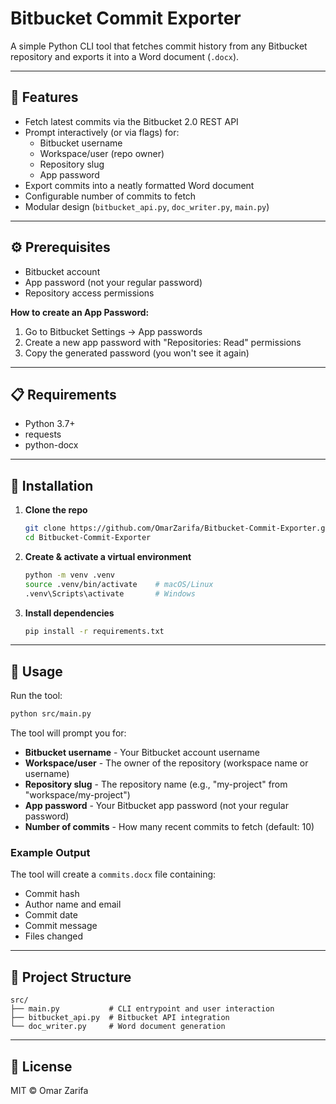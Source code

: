 # Bitbucket Commit Exporter

A simple Python CLI tool that fetches commit history from any Bitbucket repository and exports it into a Word document (`.docx`).

---

## 🔧 Features

- Fetch latest commits via the Bitbucket 2.0 REST API  
- Prompt interactively (or via flags) for:
  - Bitbucket username  
  - Workspace/user (repo owner)  
  - Repository slug  
  - App password  
- Export commits into a neatly formatted Word document  
- Configurable number of commits to fetch  
- Modular design (`bitbucket_api.py`, `doc_writer.py`, `main.py`)  

---

## ⚙️ Prerequisites

- Bitbucket account
- App password (not your regular password)
- Repository access permissions

**How to create an App Password:**
1. Go to Bitbucket Settings → App passwords
2. Create a new app password with "Repositories: Read" permissions
3. Copy the generated password (you won't see it again)

---

## 📋 Requirements

- Python 3.7+
- requests
- python-docx

---

## 🚀 Installation

1. **Clone the repo**  
   ```bash
   git clone https://github.com/OmarZarifa/Bitbucket-Commit-Exporter.git
   cd Bitbucket-Commit-Exporter
   ```

2. **Create & activate a virtual environment**
   ```bash
   python -m venv .venv
   source .venv/bin/activate    # macOS/Linux
   .venv\Scripts\activate       # Windows
   ```

3. **Install dependencies**
   ```bash
   pip install -r requirements.txt
   ```

---

## 🚀 Usage

Run the tool:
```bash
python src/main.py
```

The tool will prompt you for:
- **Bitbucket username** - Your Bitbucket account username
- **Workspace/user** - The owner of the repository (workspace name or username)
- **Repository slug** - The repository name (e.g., "my-project" from "workspace/my-project")
- **App password** - Your Bitbucket app password (not your regular password)
- **Number of commits** - How many recent commits to fetch (default: 10)

### Example Output

The tool will create a `commits.docx` file containing:
- Commit hash
- Author name and email
- Commit date
- Commit message
- Files changed

---

## 📁 Project Structure

```
src/
├── main.py           # CLI entrypoint and user interaction
├── bitbucket_api.py  # Bitbucket API integration
└── doc_writer.py     # Word document generation
```

---

## 📄 License

MIT © Omar Zarifa